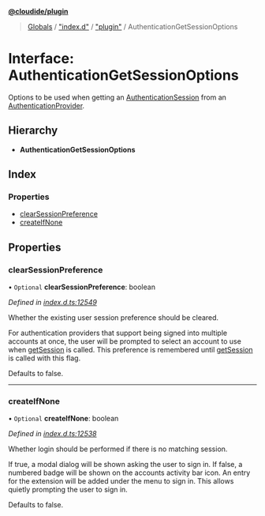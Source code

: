 **[@cloudide/plugin](../README.md)**

> [Globals](../README.md) / ["index.d"](../modules/_index_d_.md) / ["plugin"](../modules/_index_d_._plugin_.md) / AuthenticationGetSessionOptions

# Interface: AuthenticationGetSessionOptions

Options to be used when getting an [AuthenticationSession](#AuthenticationSession) from an [AuthenticationProvider](#AuthenticationProvider).

## Hierarchy

* **AuthenticationGetSessionOptions**

## Index

### Properties

* [clearSessionPreference](_index_d_._plugin_.authenticationgetsessionoptions.md#clearsessionpreference)
* [createIfNone](_index_d_._plugin_.authenticationgetsessionoptions.md#createifnone)

## Properties

### clearSessionPreference

• `Optional` **clearSessionPreference**: boolean

*Defined in [index.d.ts:12549](https://github.com/shuyaqian/cloudide-plugin-api/blob/9d985be/index.d.ts#L12549)*

Whether the existing user session preference should be cleared.

For authentication providers that support being signed into multiple accounts at once, the user will be
prompted to select an account to use when [getSession](#authentication.getSession) is called. This preference
is remembered until [getSession](#authentication.getSession) is called with this flag.

Defaults to false.

___

### createIfNone

• `Optional` **createIfNone**: boolean

*Defined in [index.d.ts:12538](https://github.com/shuyaqian/cloudide-plugin-api/blob/9d985be/index.d.ts#L12538)*

Whether login should be performed if there is no matching session.

If true, a modal dialog will be shown asking the user to sign in. If false, a numbered badge will be shown
on the accounts activity bar icon. An entry for the extension will be added under the menu to sign in. This
allows quietly prompting the user to sign in.

Defaults to false.

